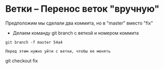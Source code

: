 # Ветки – Перенос веток "вручную"

Предположим мы сделали два коммита, но в "master" вместо "fix"

- Делаем команду git branch с веткой и номером коммита

```
git branch -f master 54a4
```

```
Перед этим нужно уйти с ветки, чтобы ее менять
```
git checkout fix
```
